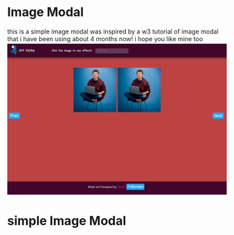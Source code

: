 # Image Modal
   this is a simple image modal
    was inspired by a w3 tutorial of image modal that i have been using about 4 months now!
      i hope you like mine too
       <img src="img/demo.png" max-width="80%" max-height="878px">
    
# simple Image Modal
